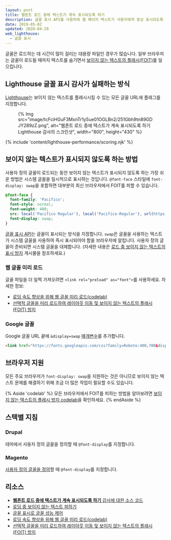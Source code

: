 ```yaml
---
layout: post
title: 웹폰트 로드 중에 텍스트가 계속 표시되도록 하기
description: 글꼴 표시 API를 사용하여 웹 페이지 텍스트가 사용자에게 항상 표시되도록 하는 방법을 알아보세요.
date: 2019-05-02
updated: 2020-04-29
web_lighthouse:
  - 글꼴 표시
---
```


글꼴은 로드하는 데 시간이 많이 걸리는 대용량 파일인 경우가 많습니다. 일부 브라우저는 글꼴이 로드될 때까지 텍스트를 숨기면서 [보이지 않는 텍스트의 플래시(FOIT)](/avoid-invisible-text)를 일으킵니다.

## Lighthouse 글꼴 표시 감사가 실패하는 방식

[Lighthouse](https://developers.google.com/web/tools/lighthouse/)는 보이지 않는 텍스트를 플래시시킬 수 있는 모든 글꼴 URL에 플래그를 지정합니다.

<figure>   {% Img src="image/tcFciHGuF3MxnTr1y5ue01OGLBn2/251Gbh9tn89GDJY289zZ.png", alt="웹폰트 로드 중에 텍스트가 계속 표시되도록 하기 Lighthouse 감사의 스크린샷", width="800", height="430" %}</figure>

{% include 'content/lighthouse-performance/scoring.njk' %}

## 보이지 않는 텍스트가 표시되지 않도록 하는 방법

사용자 정의 글꼴이 로드되는 동안 보이지 않는 텍스트가 표시되지 않도록 하는 가장 쉬운 방법은 시스템 글꼴을 일시적으로 표시하는 것입니다. `@font-face` 스타일에 `font-display: swap`을 포함하면 대부분의 최신 브라우저에서 FOIT를 피할 수 있습니다.

```css
@font-face {
  font-family: 'Pacifico';
  font-style: normal;
  font-weight: 400;
  src: local('Pacifico Regular'), local('Pacifico-Regular'), url(https://fonts.gstatic.com/s/pacifico/v12/FwZY7-Qmy14u9lezJ-6H6MmBp0u-.woff2) format('woff2');
  font-display: swap;
}
```

[글꼴 표시 API](https://developer.mozilla.org/docs/Web/CSS/@font-face/font-display)는 글꼴이 표시되는 방식을 지정합니다. `swap`은 글꼴을 사용하는 텍스트가 시스템 글꼴을 사용하여 즉시 표시되어야 함을 브라우저에 알립니다. 사용자 정의 글꼴이 준비되면 시스템 글꼴을 대체합니다. (자세한 내용은 [로드 중 보이지 않는 텍스트의 표시 방지](/avoid-invisible-text) 게시물을 참조하세요.)

### 웹 글꼴 미리 로드

글꼴 파일을 더 일찍 가져오려면 `<link rel="preload" as="font">`를 사용하세요. 자세한 정보:

- [로딩 속도 향상을 위해 웹 글꼴 미리 로드(codelab)](/codelab-preload-web-fonts/)
- [선택적 글꼴을 미리 로드하여 레이아웃 이동 및 보이지 않는 텍스트의 플래시(FOIT) 방지](/preload-optional-fonts/)

### Google 글꼴

Google 글꼴 URL 끝에 `&display=swap` [매개변수](https://developer.mozilla.org/docs/Learn/Common_questions/What_is_a_URL#Basics_anatomy_of_a_URL)를 추가합니다.

```html
<link href="https://fonts.googleapis.com/css?family=Roboto:400,700&display=swap" rel="stylesheet">
```

## 브라우저 지원

모든 주요 브라우저가 `font-display: swap`을 지원하는 것은 아니므로 보이지 않는 텍스트 문제를 해결하기 위해 조금 더 많은 작업이 필요할 수도 있습니다.

{% Aside 'codelab' %} 모든 브라우저에서 FOIT를 피하는 방법을 알아보려면 [보이지 않는 텍스트의 플래시 방지 codelab](/codelab-avoid-invisible-text)을 확인하세요. {% endAside %}

## 스택별 지침

### Drupal

테마에서 사용자 정의 글꼴을 정의할 때 `@font-display`를 지정합니다.

### Magento

[사용자 정의 글꼴을 정의](https://devdocs.magento.com/guides/v2.3/frontend-dev-guide/css-topics/using-fonts.html)할 때 `@font-display`를 지정합니다.

## 리소스

- [**웹폰트 로드 중에 텍스트가 계속 표시되도록 하기** 감사에 대한 소스 코드](https://github.com/GoogleChrome/lighthouse/blob/master/lighthouse-core/audits/font-display.js)
- [로딩 중 보이지 않는 텍스트 피하기](/avoid-invisible-text)
- [글꼴 표시로 글꼴 성능 제어](https://developers.google.com/web/updates/2016/02/font-display)
- [로딩 속도 향상을 위해 웹 글꼴 미리 로드(codelab)](/codelab-preload-web-fonts/)
- [선택적 글꼴을 미리 로드하여 레이아웃 이동 및 보이지 않는 텍스트의 플래시(FOIT) 방지](/preload-optional-fonts/)
